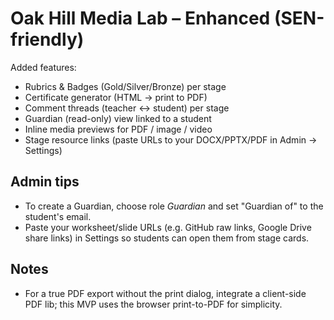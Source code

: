 # Oak Hill Media Lab – Enhanced (SEN-friendly)

Added features:
- Rubrics & Badges (Gold/Silver/Bronze) per stage
- Certificate generator (HTML → print to PDF)
- Comment threads (teacher ↔ student) per stage
- Guardian (read-only) view linked to a student
- Inline media previews for PDF / image / video
- Stage resource links (paste URLs to your DOCX/PPTX/PDF in Admin → Settings)

## Admin tips
- To create a Guardian, choose role *Guardian* and set "Guardian of" to the student's email.
- Paste your worksheet/slide URLs (e.g. GitHub raw links, Google Drive share links) in Settings so students can open them from stage cards.

## Notes
- For a true PDF export without the print dialog, integrate a client-side PDF lib; this MVP uses the browser print-to-PDF for simplicity.
